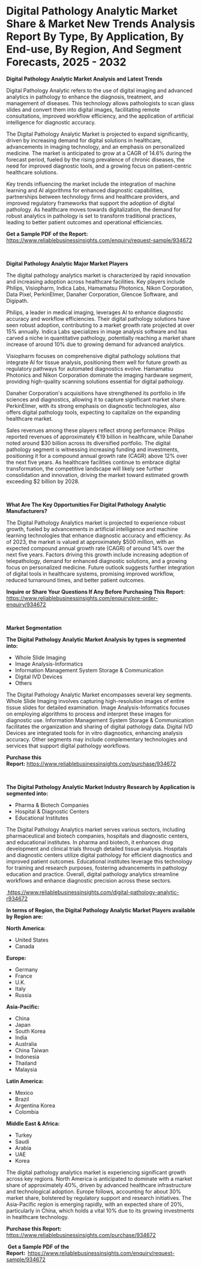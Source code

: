 <p><h1>Digital Pathology Analytic Market Share & Market New Trends Analysis Report By Type, By Application, By End-use, By Region, And Segment Forecasts, 2025 - 2032</h1></p><p><strong>Digital Pathology Analytic Market Analysis and Latest Trends</strong></p>
<p><p>Digital Pathology Analytic refers to the use of digital imaging and advanced analytics in pathology to enhance the diagnosis, treatment, and management of diseases. This technology allows pathologists to scan glass slides and convert them into digital images, facilitating remote consultations, improved workflow efficiency, and the application of artificial intelligence for diagnostic accuracy. </p><p>The Digital Pathology Analytic Market is projected to expand significantly, driven by increasing demand for digital solutions in healthcare, advancements in imaging technology, and an emphasis on personalized medicine. The market is anticipated to grow at a CAGR of 14.6% during the forecast period, fueled by the rising prevalence of chronic diseases, the need for improved diagnostic tools, and a growing focus on patient-centric healthcare solutions. </p><p>Key trends influencing the market include the integration of machine learning and AI algorithms for enhanced diagnostic capabilities, partnerships between technology firms and healthcare providers, and improved regulatory frameworks that support the adoption of digital pathology. As healthcare moves towards digitalization, the demand for robust analytics in pathology is set to transform traditional practices, leading to better patient outcomes and operational efficiencies.</p></p>
<p><strong>Get a Sample PDF of the Report:&nbsp;</strong> <a href="https://www.reliablebusinessinsights.com/enquiry/request-sample/934672?utm_campaign=3552&utm_medium=2&utm_source=Github&utm_content=ia&utm_term=18042025&utm_id=digital-pathology-analytic">https://www.reliablebusinessinsights.com/enquiry/request-sample/934672</a></p>
<p>&nbsp;</p>
<p><strong>Digital Pathology Analytic Major Market Players</strong></p>
<p><p>The digital pathology analytics market is characterized by rapid innovation and increasing adoption across healthcare facilities. Key players include Philips, Visiopharm, Indica Labs, Hamamatsu Photonics, Nikon Corporation, Data Pixel, PerkinElmer, Danaher Corporation, Glencoe Software, and Digipath. </p><p>Philips, a leader in medical imaging, leverages AI to enhance diagnostic accuracy and workflow efficiencies. Their digital pathology solutions have seen robust adoption, contributing to a market growth rate projected at over 15% annually. Indica Labs specializes in image analysis software and has carved a niche in quantitative pathology, potentially reaching a market share increase of around 10% due to growing demand for advanced analytics.</p><p>Visiopharm focuses on comprehensive digital pathology solutions that integrate AI for tissue analysis, positioning them well for future growth as regulatory pathways for automated diagnostics evolve. Hamamatsu Photonics and Nikon Corporation dominate the imaging hardware segment, providing high-quality scanning solutions essential for digital pathology.</p><p>Danaher Corporation's acquisitions have strengthened its portfolio in life sciences and diagnostics, allowing it to capture significant market share. PerkinElmer, with its strong emphasis on diagnostic technologies, also offers digital pathology tools, expecting to capitalize on the expanding healthcare market.</p><p>Sales revenues among these players reflect strong performance: Philips reported revenues of approximately €19 billion in healthcare, while Danaher noted around $30 billion across its diversified portfolio. The digital pathology segment is witnessing increasing funding and investments, positioning it for a compound annual growth rate (CAGR) above 12% over the next five years. As healthcare facilities continue to embrace digital transformation, the competitive landscape will likely see further consolidation and innovation, driving the market toward estimated growth exceeding $2 billion by 2028.</p></p>
<p>&nbsp;</p>
<p><strong>What Are The Key Opportunities For Digital Pathology Analytic Manufacturers?</strong></p>
<p><p>The Digital Pathology Analytics market is projected to experience robust growth, fueled by advancements in artificial intelligence and machine learning technologies that enhance diagnostic accuracy and efficiency. As of 2023, the market is valued at approximately $500 million, with an expected compound annual growth rate (CAGR) of around 14% over the next five years. Factors driving this growth include increasing adoption of telepathology, demand for enhanced diagnostic solutions, and a growing focus on personalized medicine. Future outlook suggests further integration of digital tools in healthcare systems, promising improved workflow, reduced turnaround times, and better patient outcomes.</p></p>
<p><strong>Inquire or Share Your Questions If Any Before Purchasing This Report:</strong> <a href="https://www.reliablebusinessinsights.com/enquiry/pre-order-enquiry/934672?utm_campaign=3552&utm_medium=2&utm_source=Github&utm_content=ia&utm_term=18042025&utm_id=digital-pathology-analytic">https://www.reliablebusinessinsights.com/enquiry/pre-order-enquiry/934672</a></p>
<p>&nbsp;</p>
<p><strong>Market Segmentation</strong></p>
<p><strong>The Digital Pathology Analytic Market Analysis by types is segmented into:</strong></p>
<p><ul><li>Whole Slide Imaging</li><li>Image Analysis-Informatics</li><li>Information Management System Storage & Communication</li><li>Digital IVD Devices</li><li>Others</li></ul></p>
<p><p>The Digital Pathology Analytic Market encompasses several key segments. Whole Slide Imaging involves capturing high-resolution images of entire tissue slides for detailed examination. Image Analysis-Informatics focuses on employing algorithms to process and interpret these images for diagnostic use. Information Management System Storage & Communication facilitates the organization and sharing of digital pathology data. Digital IVD Devices are integrated tools for in vitro diagnostics, enhancing analysis accuracy. Other segments may include complementary technologies and services that support digital pathology workflows.</p></p>
<p><strong>Purchase this Report:&nbsp;</strong><a href="https://www.reliablebusinessinsights.com/purchase/934672?utm_campaign=3552&utm_medium=2&utm_source=Github&utm_content=ia&utm_term=18042025&utm_id=digital-pathology-analytic">https://www.reliablebusinessinsights.com/purchase/934672</a></p>
<p>&nbsp;</p>
<p><strong>The Digital Pathology Analytic Market Industry Research by Application is segmented into:</strong></p>
<p><ul><li>Pharma & Biotech Companies</li><li>Hospital & Diagnostic Centers</li><li>Educational Institutes</li></ul></p>
<p><p>The Digital Pathology Analytics market serves various sectors, including pharmaceutical and biotech companies, hospitals and diagnostic centers, and educational institutes. In pharma and biotech, it enhances drug development and clinical trials through detailed tissue analysis. Hospitals and diagnostic centers utilize digital pathology for efficient diagnostics and improved patient outcomes. Educational institutes leverage this technology for training and research purposes, fostering advancements in pathology education and practice. Overall, digital pathology analytics streamline workflows and enhance diagnostic precision across these sectors.</p></p>
<p><a href="https://www.reliablebusinessinsights.com/digital-pathology-analytic-r934672?utm_campaign=3552&utm_medium=2&utm_source=Github&utm_content=ia&utm_term=18042025&utm_id=digital-pathology-analytic">&nbsp;https://www.reliablebusinessinsights.com/digital-pathology-analytic-r934672</a></p>
<p><strong>In terms of Region, the Digital Pathology Analytic Market Players available by Region are:</strong></p>
<p>
    <p> <strong> North America: </strong>
        <ul>
            <li>United States</li>
            <li>Canada</li>
        </ul>
        </p> 
    <p> <strong> Europe: </strong>
        <ul>
            <li>Germany</li>
            <li>France</li>
            <li>U.K.</li>
            <li>Italy</li>
            <li>Russia</li>
        </ul>
        </p> 
    <p> <strong> Asia-Pacific: </strong>
        <ul>
            <li>China</li>
            <li>Japan</li>
            <li>South Korea</li>
            <li>India</li>
            <li>Australia</li>
            <li>China Taiwan</li>
            <li>Indonesia</li>
            <li>Thailand</li>
            <li>Malaysia</li>
        </ul>
        </p> 
    <p> <strong> Latin America: </strong>
        <ul>
            <li>Mexico</li>
            <li>Brazil</li>
            <li>Argentina Korea</li>
            <li>Colombia</li>
        </ul>
        </p> 
    <p> <strong> Middle East & Africa: </strong>
        <ul>
            <li>Turkey</li>
            <li>Saudi</li>
            <li>Arabia</li>
            <li>UAE</li>
            <li>Korea</li>
        </ul>
    </p>
    </p>
<p><p>The digital pathology analytics market is experiencing significant growth across key regions. North America is anticipated to dominate with a market share of approximately 40%, driven by advanced healthcare infrastructure and technological adoption. Europe follows, accounting for about 30% market share, bolstered by regulatory support and research initiatives. The Asia-Pacific region is emerging rapidly, with an expected share of 20%, particularly in China, which holds a vital 10% due to its growing investments in healthcare technology.</p></p>
<p><strong>Purchase this Report: </strong><a href="https://www.reliablebusinessinsights.com/purchase/934672?utm_campaign=3552&utm_medium=2&utm_source=Github&utm_content=ia&utm_term=18042025&utm_id=digital-pathology-analytic">https://www.reliablebusinessinsights.com/purchase/934672</a></p>
<p>&nbsp;<strong>Get a Sample PDF of the Report:&nbsp;&nbsp;</strong><a href="https://www.reliablebusinessinsights.com/enquiry/request-sample/934672?utm_campaign=3552&utm_medium=2&utm_source=Github&utm_content=ia&utm_term=18042025&utm_id=digital-pathology-analytic">https://www.reliablebusinessinsights.com/enquiry/request-sample/934672</a></p>
<p><strong></strong></p>
<p><p></p><p></p><p></p></p>